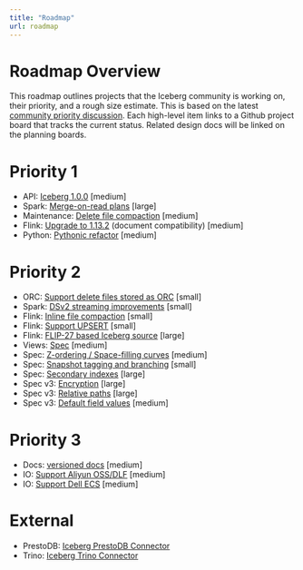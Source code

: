 ```yaml
---
title: "Roadmap"
url: roadmap
---
```

<!--
 - Licensed to the Apache Software Foundation (ASF) under one or more
 - contributor license agreements.  See the NOTICE file distributed with
 - this work for additional information regarding copyright ownership.
 - The ASF licenses this file to You under the Apache License, Version 2.0
 - (the "License"); you may not use this file except in compliance with
 - the License.  You may obtain a copy of the License at
 -
 -   http://www.apache.org/licenses/LICENSE-2.0
 -
 - Unless required by applicable law or agreed to in writing, software
 - distributed under the License is distributed on an "AS IS" BASIS,
 - WITHOUT WARRANTIES OR CONDITIONS OF ANY KIND, either express or implied.
 - See the License for the specific language governing permissions and
 - limitations under the License.
 -->

# Roadmap Overview

This roadmap outlines projects that the Iceberg community is working on, their priority, and a rough size estimate.
This is based on the latest [community priority discussion](https://lists.apache.org/thread.html/r84e80216c259c81f824c6971504c321cd8c785774c489d52d4fc123f%40%3Cdev.iceberg.apache.org%3E).
Each high-level item links to a Github project board that tracks the current status.
Related design docs will be linked on the planning boards.

# Priority 1

* API: [Iceberg 1.0.0](https://github.com/apache/iceberg/projects/3) [medium]
* Spark: [Merge-on-read plans](https://github.com/apache/iceberg/projects/11) [large]
* Maintenance: [Delete file compaction](https://github.com/apache/iceberg/projects/10) [medium]
* Flink: [Upgrade to 1.13.2](https://github.com/apache/iceberg/projects/12) (document compatibility) [medium]
* Python: [Pythonic refactor](https://github.com/apache/iceberg/projects/7) [medium]

# Priority 2

* ORC: [Support delete files stored as ORC](https://github.com/apache/iceberg/projects/13) [small]
* Spark: [DSv2 streaming improvements](https://github.com/apache/iceberg/projects/2) [small]
* Flink: [Inline file compaction](https://github.com/apache/iceberg/projects/14) [small]
* Flink: [Support UPSERT](https://github.com/apache/iceberg/projects/15) [small]
* Flink: [FLIP-27 based Iceberg source](https://github.com/apache/iceberg/projects/23) [large]
* Views: [Spec](https://github.com/apache/iceberg/projects/6) [medium]
* Spec: [Z-ordering / Space-filling curves](https://github.com/apache/iceberg/projects/16) [medium]
* Spec: [Snapshot tagging and branching](https://github.com/apache/iceberg/projects/4) [small]
* Spec: [Secondary indexes](https://github.com/apache/iceberg/projects/17) [large]
* Spec v3: [Encryption](https://github.com/apache/iceberg/projects/5) [large]
* Spec v3: [Relative paths](https://github.com/apache/iceberg/projects/18) [large]
* Spec v3: [Default field values](https://github.com/apache/iceberg/projects/19) [medium]

# Priority 3

* Docs: [versioned docs](https://github.com/apache/iceberg/projects/20) [medium]
* IO: [Support Aliyun OSS/DLF](https://github.com/apache/iceberg/projects/21) [medium]
* IO: [Support Dell ECS](https://github.com/apache/iceberg/projects/22) [medium]

# External

* PrestoDB: [Iceberg PrestoDB Connector](https://github.com/apache/iceberg/projects/9)
* Trino: [Iceberg Trino Connector](https://github.com/apache/iceberg/projects/8)
